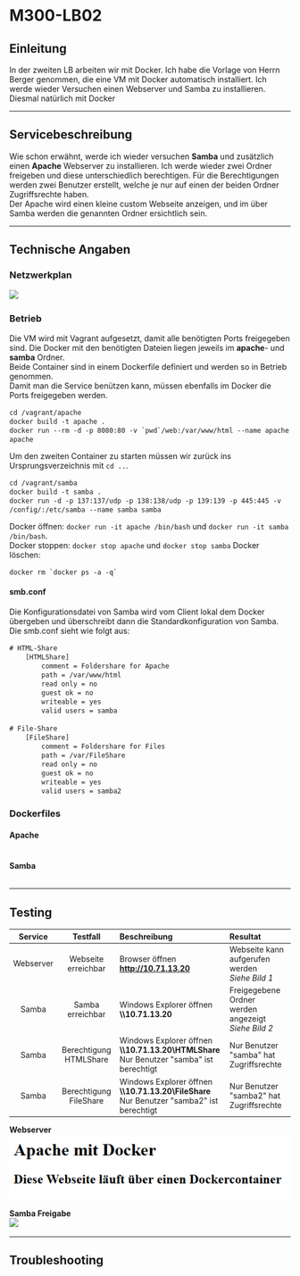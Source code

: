 # M300-LB02
## Einleitung
In der zweiten LB arbeiten wir mit Docker. Ich habe die Vorlage von Herrn Berger genommen, die eine VM mit Docker automatisch installiert.
Ich werde wieder Versuchen einen Webserver und Samba zu installieren. Diesmal natürlich mit Docker
***

## Servicebeschreibung
Wie schon erwähnt, werde ich wieder versuchen **Samba** und zusätzlich einen **Apache** Webserver zu installieren. Ich werde wieder zwei Ordner freigeben und diese unterschiedlich berechtigen. 
Für die Berechtigungen werden zwei Benutzer erstellt, welche je nur auf einen der beiden Ordner Zugriffsrechte haben.    
Der Apache wird einen kleine custom Webseite anzeigen, und im über Samba werden die genannten Ordner ersichtlich sein.
***

## Technische Angaben

### Netzwerkplan
![](/Images/Netzwerkplan.png) 

### Betrieb
Die VM wird mit Vagrant aufgesetzt, damit alle benötigten Ports freigegeben sind. Die Docker mit den benötigten Dateien liegen jeweils im **apache**- und **samba** Ordner.  
Beide Container sind in einem Dockerfile definiert und werden so in Betrieb genommen.   
Damit man die Service benützen kann, müssen ebenfalls im Docker die Ports freigegeben werden.

```
cd /vagrant/apache
docker build -t apache .
docker run --rm -d -p 8080:80 -v `pwd`/web:/var/www/html --name apache apache
```

Um den zweiten Container zu starten müssen wir zurück ins Ursprungsverzeichnis mit `cd ..`.

```
cd /vagrant/samba
docker build -t samba .
docker run -d -p 137:137/udp -p 138:138/udp -p 139:139 -p 445:445 -v /config/:/etc/samba --name samba samba
```
Docker öffnen: `docker run -it apache /bin/bash` und `docker run -it samba /bin/bash`.   
Docker stoppen: `docker stop apache` und `docker stop samba`
Docker löschen: 
```
docker rm `docker ps -a -q`

```


#### smb.conf
Die Konfigurationsdatei von Samba wird vom Client lokal dem Docker übergeben und überschreibt dann die Standardkonfiguration von Samba. Die smb.conf sieht wie folgt aus:

```Properties
# HTML-Share
    [HTMLShare]
        comment = Foldershare for Apache
        path = /var/www/html
        read only = no
        guest ok = no
        writeable = yes
        valid users = samba

# File-Share
    [FileShare]
        comment = Foldershare for Files
        path = /var/FileShare
        read only = no
        guest ok = no
        writeable = yes
        valid users = samba2
```
### Dockerfiles
#### Apache
```Dockerfile

```
#### Samba
```Dockerfile

```
***

## Testing
| Service | Testfall | Beschreibung | Resultat |
|:--:|:--:|:--|:--|
| Webserver | Webseite erreichbar | Browser öffnen<br>**http://10.71.13.20** | Webseite kann aufgerufen werden<br>*Siehe Bild 1* |
| Samba | Samba erreichbar | Windows Explorer öffnen<br> **\\\10.71.13.20** | Freigegebene Ordner<br>werden angezeigt<br>*Siehe Bild 2* |
| Samba | Berechtigung<br>HTMLShare | Windows Explorer öffnen<br> **\\\10.71.13.20\HTMLShare**<br>Nur Benutzer "samba" ist berechtigt | Nur Benutzer "samba" hat Zugriffsrechte |
| Samba | Berechtigung<br>FileShare | Windows Explorer öffnen<br> **\\\10.71.13.20\FileShare**<br>Nur Benutzer "samba2" ist berechtigt | Nur Benutzer "samba2" hat Zugriffsrechte |



**Webserver**  
![](/Images/Webserver.png)

**Samba Freigabe**  
![](/Images/SambaShare.png)  
***

## Troubleshooting